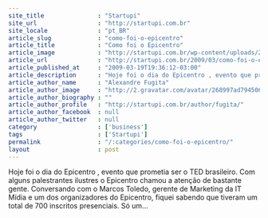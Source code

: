 ```yaml
---
site_title               : "Startupi"
site_url                 : "http://startupi.com.br"
site_locale              : "pt_BR"
article_slug             : "como-foi-o-epicentro"
article_title            : "Como foi o Epicentro"
article_image            : "http://startupi.com.br/wp-content/uploads/2009/03/epicentro-fail1-400x250.jpg"
article_url              : "http://startupi.com.br/2009/03/como-foi-o-epicentro/"
article_published_at     : "2009-03-19T19:36:12-03:00"
article_description      : "Hoje foi o dia do Epicentro , evento que prometia ser o TED brasileiro. Com alguns palestrantes ilustres o Epicentro chamou a atenção de bastante gente. Conversando com o Marcos Toledo, gerente de Marketing da IT Mídia e um dos organizadores do Epicentro, fiquei sabendo que tiveram um total de 700 inscritos presenciais. Só um..."
article_author_name      : "Alexandre Fugita"
article_author_image     : "http://2.gravatar.com/avatar/268997ad7945060318010b553f5008c8?s=170&d=mm&r=g"
article_author_biography : ""
article_author_profile   : "http://startupi.com.br/author/fugita/"
article_author_facebook  : null
article_author_twitter   : null
category                 : ['business']
tags                     : ['Startupi']
permalink                : "/:categories/como-foi-o-epicentro/"
layout                   : post
---
```


Hoje foi o dia do Epicentro , evento que prometia ser o TED brasileiro. Com alguns palestrantes ilustres o Epicentro chamou a atenção de bastante gente. Conversando com o Marcos Toledo, gerente de Marketing da IT Mídia e um dos organizadores do Epicentro, fiquei sabendo que tiveram um total de 700 inscritos presenciais. Só um...
